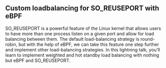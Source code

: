 ## Custom loadbalancing for SO_REUSEPORT with eBPF

SO_REUSEPORT is a powerful feature of the Linux kernel that allows users to have more than one process listen on a given port and allow for load balancing between them. The default load-balancing strategy is round-robin, but with the help of eBPF, we can take this feature one step further and implement other load-balancing strategies. In this lightning talk, you’ll learn to implement weighted and hot standby load balancing with nothing but eBPF and SO_REUSEPORT.